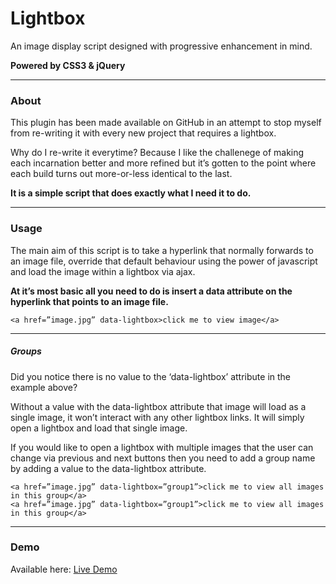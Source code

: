 # Lightbox
An image display script designed with progressive enhancement in mind.

**Powered by CSS3 & jQuery**

***
### About
This plugin has been made available on GitHub in an attempt to stop myself from re-writing it with every new project that requires a lightbox.

Why do I re-write it everytime? Because I like the challenege of making each incarnation better and more refined but it’s gotten to the point where each build turns out more-or-less identical to the last.

**It is a simple script that does exactly what I need it to do.**

***
### Usage
The main aim of this script is to take a hyperlink that normally forwards to an image file, override that default behaviour using the power of javascript and load the image within a lightbox via ajax.

**At it’s most basic all you need to do is insert a data attribute on the hyperlink that points to an image file.**

```
<a href=”image.jpg” data-lightbox>click me to view image</a>
```

***
##### Groups
Did you notice there is no value to the ‘data-lightbox’ attribute in the example above?

Without a value with the data-lightbox attribute that image will load as a single image, it won’t interact with any other lightbox links. It will simply open a lightbox and load that single image.

If you would like to open a lightbox with multiple images that the user can change via previous and next buttons then you need to add a group name by adding a value to the data-lightbox attribute.

```
<a href=”image.jpg” data-lightbox=”group1”>click me to view all images in this group</a>
<a href=”image.jpg” data-lightbox=”group1”>click me to view all images in this group</a>
```

***
### Demo
Available here: [Live Demo](http://ozpital.com/plugins/lightbox/demo/)
